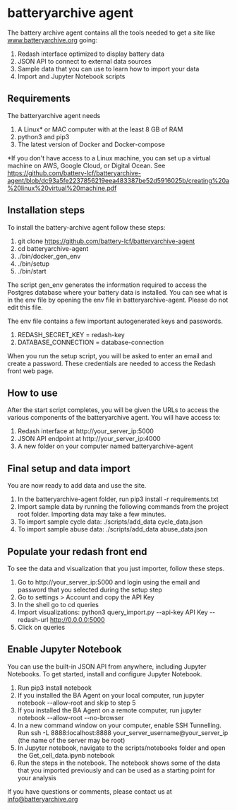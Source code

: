 # batteryarchive agent

The battery archive agent contains all the tools needed to get a site like www.batteryarchive.org going:

1. Redash interface optimized to display battery data
2. JSON API to connect to external data sources
3. Sample data that you can use to learn how to import your data
4. Import and Jupyter Notebook scripts

## Requirements 

The batteryarchive agent needs 

1. A Linux* or MAC computer with at the least 8 GB of RAM 
2. python3 and pip3 
3. The latest version of Docker and Docker-compose

*If you don't have access to a Linux machine, you can set up a virtual machine on AWS, Google Cloud, or Digital Ocean. See https://github.com/battery-lcf/batteryarchive-agent/blob/dc93a5fe2237856219eea483387be52d5916025b/creating%20a%20linux%20virtual%20machine.pdf

## Installation steps

To install the battery-archive agent follow these steps:

1. git clone https://github.com/battery-lcf/batteryarchive-agent
2. cd batteryarchive-agent
3. ./bin/docker_gen_env
4. ./bin/setup
5. ./bin/start

The script gen_env generates the information required to access the Postgres database where your battery data is installed. You can see what is in the env file by opening the env file in batteryarchive-agent. Please do not edit this file. 

The env file contains a few important autogenerated keys and passwords. 

1. REDASH_SECRET_KEY = redash-key
2. DATABASE_CONNECTION = database-connection

When you run the setup script, you will be asked to enter an email and create a password. These credentials are needed to access the Redash front web page.

## How to use

After the start script completes, you will be given the URLs to access the various components of the batteryarchive agent. You will have access to:

1. Redash interface at http://your_server_ip:5000
2. JSON API endpoint at http://your_server_ip:4000
3. A new folder on your computer named batteryarchive-agent

## Final setup and data import

You are now ready to add data and use the site.

1. In the batteryarchive-agent folder, run pip3 install -r requirements.txt 
2. Import sample data by running the following commands from the project root folder. Importing data may take a few minutes. 
3. To import sample cycle data: ./scripts/add_data cycle_data.json  
4. To import sample abuse data: ./scripts/add_data abuse_data.json

## Populate your redash front end

To see the data and visualization that you just importer, follow these steps.

1. Go to http://your_server_ip:5000 and login using the email and password that you selected during the setup step
2. Go to settings > Account and copy the API Key
3. In the shell go to cd queries
4. Import visualizations: python3 query_import.py --api-key API Key --redash-url http://0.0.0.0:5000
5. Click on queries

## Enable Jupyter Notebook

You can use the built-in JSON API from anywhere, including Jupyter Notebooks. To get started, install and configure Jupyter Notebook.

1. Run pip3 install notebook
2. If you installed the BA Agent on your local computer, run jupyter notebook --allow-root and skip to step 5
3. If you installed the BA Agent on a remote computer, run  jupyter notebook --allow-root --no-browser 
4. In a new command window on your computer, enable SSH Tunnelling. Run ssh -L 8888:localhost:8888 your_server_username@your_server_ip (the name of the server may be root)
5. In Jupyter notebook, navigate to the scripts/notebooks folder and open the Get_cell_data.ipynb notebook
6. Run the steps in the notebook. The notebook shows some of the data that you imported previously and can be used as a starting point for your analysis

If you have questions or comments, please contact us at info@batteryarchive.org
